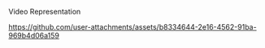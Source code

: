 Video Representation


https://github.com/user-attachments/assets/b8334644-2e16-4562-91ba-969b4d06a159

